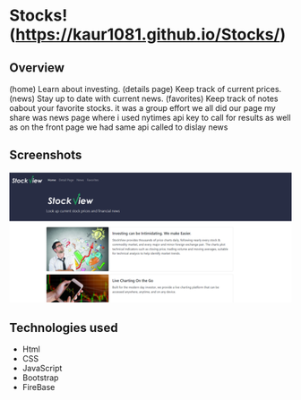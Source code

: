 # Stocks! (https://kaur1081.github.io/Stocks/)

## Overview

(home) Learn about investing. (details page) Keep track of current prices. (news) Stay up to date with current news. (favorites) Keep track of notes oabout your favorite stocks. it was a group effort we all did our page my share was news page where i used nytimes api key to call for results as well as on the front page we had same api called to dislay news

## Screenshots
![Stocks! ](https://github.com/kaur1081/Stocks/blob/master/assets/images/stocks.PNG)

## Technologies used

- Html
- CSS
- JavaScript
- Bootstrap
- FireBase
